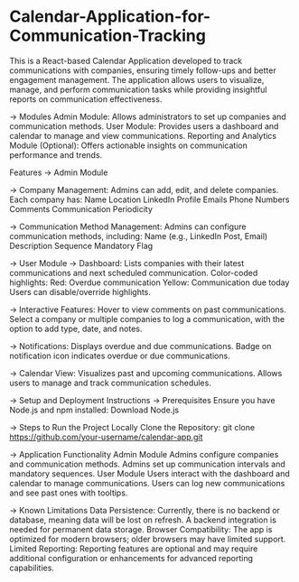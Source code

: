 # Calendar-Application-for-Communication-Tracking
This is a React-based Calendar Application developed to track communications with companies, ensuring timely follow-ups and better engagement management. The application allows users to visualize, manage, and perform communication tasks while providing insightful reports on communication effectiveness.


-> Modules
Admin Module: Allows administrators to set up companies and communication methods.
User Module: Provides users a dashboard and calendar to manage and view communications.
Reporting and Analytics Module (Optional): Offers actionable insights on communication performance and trends.


Features
-> Admin Module

-> Company Management: Admins can add, edit, and delete companies. Each company has:
Name
Location
LinkedIn Profile
Emails
Phone Numbers
Comments
Communication Periodicity

-> Communication Method Management: Admins can configure communication methods, including:
Name (e.g., LinkedIn Post, Email)
Description
Sequence
Mandatory Flag


-> User Module
-> Dashboard:
Lists companies with their latest communications and next scheduled communication.
Color-coded highlights:
Red: Overdue communication
Yellow: Communication due today
Users can disable/override highlights.


-> Interactive Features:
Hover to view comments on past communications.
Select a company or multiple companies to log a communication, with the option to add type, date, and notes.

-> Notifications:
Displays overdue and due communications.
Badge on notification icon indicates overdue or due communications.

-> Calendar View:
Visualizes past and upcoming communications.
Allows users to manage and track communication schedules.


-> Setup and Deployment Instructions
-> Prerequisites
Ensure you have Node.js and npm installed:
Download Node.js


-> Steps to Run the Project Locally
Clone the Repository:
git clone https://github.com/your-username/calendar-app.git


-> Application Functionality
Admin Module Admins configure companies and communication methods. Admins set up communication intervals and mandatory sequences. User Module Users interact with the dashboard and calendar to manage communications. Users can log new communications and see past ones with tooltips.


-> Known Limitations
Data Persistence: Currently, there is no backend or database, meaning data will be lost on refresh. A backend integration is needed for permanent data storage. Browser Compatibility: The app is optimized for modern browsers; older browsers may have limited support. Limited Reporting: Reporting features are optional and may require additional configuration or enhancements for advanced reporting capabilities.

